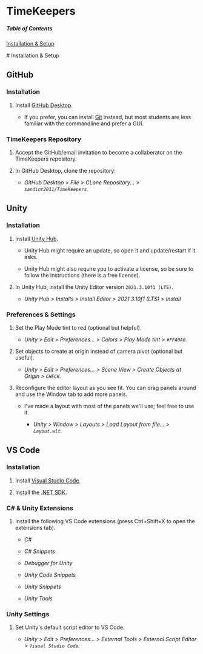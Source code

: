 # TimeKeepers

##### Table of Contents

[Installation & Setup](#installation-and-setup)

<a name="installation-and-setup"/>
# Installation & Setup

## GitHub

### Installation

1. Install [GitHub Desktop](https://desktop.github.com/?ref=winstall).

    - If you prefer, you can install [Git](https://gitforwindows.org/) instead, but most students are less familiar with the commandline and prefer a GUI.

### TimeKeepers Repository

1. Accept the GitHub/email invitation to become a collaberator on the TimeKeepers repository.

2. In GitHub Desktop, clone the repository:

    - _GitHub Desktop > File > CLone Repository... > `sandint2011/TimeKeepers`._

## Unity

### Installation

1. Install [Unity Hub](https://unity3d.com/get-unity/download).

    - Unity Hub might require an update, so open it and update/restart if it asks.

    - Unity Hub might also require you to activate a license, so be sure to follow the instructions (there is a free license).

2. In Unity Hub, install the Unity Editor version `2021.3.10f1 (LTS)`.

    - _Unity Hub > Installs > Install Editor > 2021.3.10f1 (LTS) > Install_

### Preferences & Settings

1. Set the Play Mode tint to red (optional but helpful).

    - _Unity > Edit > Preferences... > Colors > Play Mode tint > `#FFA0A0`._

2. Set objects to create at origin instead of camera pivot (optional but useful).

    - _Unity > Edit > Preferences... > Scene View > Create Objects at Origin > `CHECK`._

3. Reconfigure the editor layout as you see fit. You can drag panels around and use the Window tab to add more panels.

    - I've made a layout with most of the panels we'll use; feel free to use it.

        - _Unity > Window > Layouts > Load Layout from file... > `Layout.wlt`._

## VS Code

### Installation

1. Install [Visual Studio Code](https://code.visualstudio.com/Download).

2. Install the [.NET SDK](https://dotnet.microsoft.com/en-us/download).

### C# & Unity Extensions

1. Install the following VS Code extensions (press Ctrl+Shift+X to open the extensions tab).

    - _C#_

    - _C# Snippets_

    - _Debugger for Unity_

    - _Unity Code Snippets_

    - _Unity Snippets_

    - _Unity Tools_

### Unity Settings

1. Set Unity's default script editor to VS Code.

    - _Unity > Edit > Preferences... > External Tools > External Script Editor > `Visual Studio Code`._
